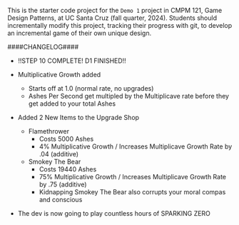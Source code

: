 This is the starter code project for the `Demo 1` project in CMPM 121, Game Design Patterns, at UC Santa Cruz (fall quarter, 2024). Students should incrementally modify this project, tracking their progress with git, to develop an incremental game of their own unique design.

####CHANGELOG####

- !!STEP 10 COMPLETE! D1 FINISHED!!
- Multiplicative Growth added
    - Starts off at 1.0 (normal rate, no upgrades)
    - Ashes Per Second get multipled by the Multiplicave rate before they get added to your total Ashes
- Added 2 New Items to the Upgrade Shop
    - Flamethrower
        - Costs 5000 Ashes
        - 4% Multiplicative Growth / Increases Multiplicave Growth Rate by .04 (additive)
    - Smokey The Bear
        - Costs 19440 Ashes
        - 75% Multiplicative Growth / Increases Multiplicave Growth Rate by .75 (additive)
        - Kidnapping Smokey The Bear also corrupts your moral compas and conscious

- The dev is now going to play countless hours of SPARKING ZERO 
